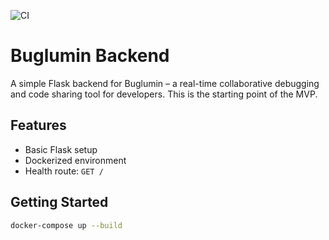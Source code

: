 ![CI](https://github.com/pranavkp71/adsync-mini/actions/workflows/ci.yml/badge.svg)

# Buglumin Backend

A simple Flask backend for Buglumin – a real-time collaborative debugging and code sharing tool for developers. This is the starting point of the MVP.

## Features

- Basic Flask setup
- Dockerized environment
- Health route: `GET /`

## Getting Started

```bash
docker-compose up --build
